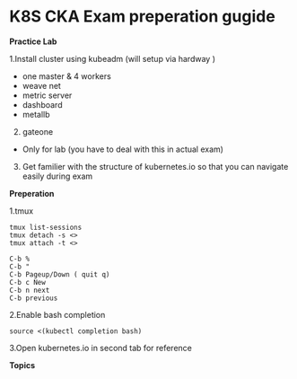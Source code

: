 # K8S CKA Exam preperation gugide


**Practice Lab**

1.Install cluster using kubeadm (will setup via hardway )
 - one master & 4 workers
 - weave net
 - metric server
 - dashboard
 - metallb

2. gateone  
 - Only for lab (you have to deal with this in actual exam)

3. Get familier with the structure of kubernetes.io so that you can navigate easily during exam

**Preperation**

1.tmux

```
tmux list-sessions
tmux detach -s <>
tmux attach -t <>

C-b %
C-b "
C-b Pageup/Down ( quit q)
C-b c New
C-b n next
C-b previous 
```

2.Enable bash completion 
```
source <(kubectl completion bash)
```
3.Open kubernetes.io in second tab for reference


**Topics**

